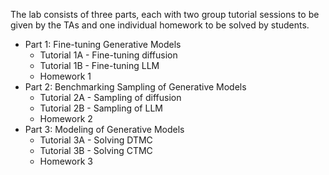 The lab consists of three parts, each with two group tutorial sessions to be given by the TAs and one individual homework to be solved by students.

- Part 1: Fine-tuning Generative Models
    - Tutorial 1A - Fine-tuning diffusion
    - Tutorial 1B - Fine-tuning LLM 
    - Homework 1 
- Part 2: Benchmarking Sampling of Generative Models
    - Tutorial 2A - Sampling of diffusion 
    - Tutorial 2B - Sampling of LLM
    - Homework 2 
- Part 3: Modeling of Generative Models
    - Tutorial 3A - Solving DTMC
    - Tutorial 3B - Solving CTMC
    - Homework 3 
